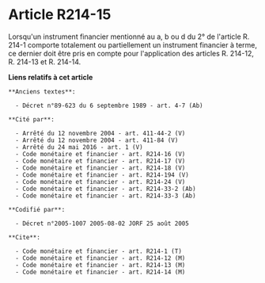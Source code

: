 # Article R214-15

Lorsqu'un instrument financier mentionné au a, b ou d du 2° de l'article R. 214-1 comporte totalement ou partiellement un
instrument financier à terme, ce dernier doit être pris en compte pour l'application des articles R. 214-12, R. 214-13 et R.
214-14.

**Liens relatifs à cet article**

	**Anciens textes**:

	  - Décret n°89-623 du 6 septembre 1989 - art. 4-7 (Ab)

	**Cité par**:

	  - Arrêté du 12 novembre 2004 - art. 411-44-2 (V)
	  - Arrêté du 12 novembre 2004 - art. 411-84 (V)
	  - Arrêté du 24 mai 2016 - art. 1 (V)
	  - Code monétaire et financier - art. R214-16 (V)
	  - Code monétaire et financier - art. R214-17 (V)
	  - Code monétaire et financier - art. R214-18 (V)
	  - Code monétaire et financier - art. R214-194 (V)
	  - Code monétaire et financier - art. R214-24 (V)
	  - Code monétaire et financier - art. R214-33-2 (Ab)
	  - Code monétaire et financier - art. R214-33-3 (Ab)

	**Codifié par**:

	  - Décret n°2005-1007 2005-08-02 JORF 25 août 2005

	**Cite**:

	  - Code monétaire et financier - art. R214-1 (T)
	  - Code monétaire et financier - art. R214-12 (M)
	  - Code monétaire et financier - art. R214-13 (M)
	  - Code monétaire et financier - art. R214-14 (M)
